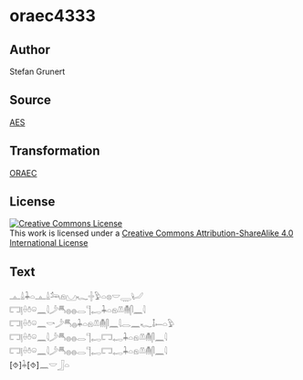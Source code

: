 # oraec4333

## Author

Stefan Grunert

## Source

[AES](https://github.com/simondschweitzer/aes)

## Transformation

[ORAEC](https://oraec.github.io/)

## License

<a rel="license" href="http://creativecommons.org/licenses/by-sa/4.0/"><img alt="Creative Commons License" style="border-width:0" src="https://i.creativecommons.org/l/by-sa/4.0/88x31.png" /></a><br />This work is licensed under a <a rel="license" href="http://creativecommons.org/licenses/by-sa/4.0/">Creative Commons Attribution-ShareAlike 4.0 International License</a>

## Text

𓊵𓏙𓇓𓏏𓊵𓏙𓃢𓁶𓈋𓆑𓏶𓅱𓏏𓊖𓎟𓇾𓂦<br>
𓉐𓊤𓏐𓏊𓏖𓈖𓇋𓌳𓄪𓐍𓐍𓂋𓊹𓉻𓇓𓏏𓁶𓌨𓄟𓋴𓈖𓇋<br>
𓉐𓊤𓏐𓏊𓏖𓈖𓎡𓌳𓄪𓐍𓇓𓏏𓁶𓌨𓄟𓋴𓈖𓇋𓂋𓈖𓆑𓄤𓍿𓏏𓅱<br>
𓉐𓊤𓏐𓏊𓏖𓈖𓇋𓌳𓄪𓐍𓐍𓂋𓊹𓉻𓉐𓉻𓇓𓏏𓁶𓌨𓄟𓋴𓈖𓇋<br>
𓉐𓊤𓏐𓏊𓏖𓈖𓇋𓌳𓄪𓐍𓐍𓂋𓊹𓉻𓉐𓉻𓇓𓏏𓁶𓌨𓄟𓋴𓈖𓇋<br>
[⯑]𓇓[⯑]𓈖𓎟𓃀𓏏<br>
